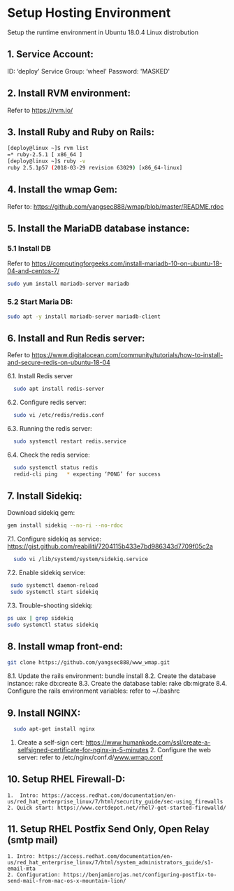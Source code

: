 # Setup Hosting Environment
Setup the runtime environment in Ubuntu 18.0.4 Linux distrobution

## 1. Service Account:
ID: ‘deploy' Service Group: ‘wheel' Password: 'MASKED'

## 2. Install RVM environment:
Refer to https://rvm.io/

## 3. Install Ruby and Ruby on Rails:
```sh
[deploy@linux ~]$ rvm list
=* ruby-2.5.1 [ x86_64 ]
[deploy@linux ~]$ ruby -v
ruby 2.5.1p57 (2018-03-29 revision 63029) [x86_64-linux]
```

## 4.  Install the wmap Gem:
Refer to: https://github.com/yangsec888/wmap/blob/master/README.rdoc  

## 5.  Install the MariaDB database instance:
### 5.1 Install DB
Refer to https://computingforgeeks.com/install-mariadb-10-on-ubuntu-18-04-and-centos-7/
```sh
sudo yum install mariadb-server mariadb
```
### 5.2 Start Maria DB:
```sh
sudo apt -y install mariadb-server mariadb-client
```

## 6. Install and Run Redis server:
Refer to https://www.digitalocean.com/community/tutorials/how-to-install-and-secure-redis-on-ubuntu-18-04

6.1. Install Redis server
  ```sh
    sudo apt install redis-server
  ```
  
6.2. Configure redis server: 
  ```sh
    sudo vi /etc/redis/redis.conf
  ```
  
6.3. Running the redis server: 
  ```sh
    sudo systemctl restart redis.service
  ```
    
6.4. Check the redis service:
  ```sh
    sudo systemctl status redis
    redid-cli ping   * expecting ‘PONG’ for success
  ```

## 7. Install Sidekiq:
  Download sidekiq gem:
  ```sh
  gem install sidekiq --no-ri --no-rdoc
  ```

7.1. Configure sidekiq as service: https://gist.github.com/reabiliti/7204115b433e7bd986343d7709f05c2a
  ```sh
    sudo vi /lib/systemd/system/sidekiq.service
  ```

7.2. Enable sidekiq service:
  ```sh
   sudo systemctl daemon-reload
   sudo systemctl start sidekiq
  ```

7.3. Trouble-shooting sidekiq: 
  ```sh
  ps uax | grep sidekiq
  sudo systemctl status sidekiq
  ```
       
## 8. Install wmap front-end:
```sh
git clone https://github.com/yangsec888/www_wmap.git
```

8.1. Update the rails environment: bundle install
8.2. Create the database instance: rake db:create
8.3. Create the database table: rake db:migrate
8.4. Configure the rails environment variables: refer to ~/.bashrc


## 9. Install NGINX:
```sh
  sudo apt-get install nginx
```
1. Create a self-sign cert: https://www.humankode.com/ssl/create-a-selfsigned-certificate-for-nginx-in-5-minutes
    2. Configure the web server: refer to /etc/nginx/conf.d/www.wmap.conf

## 10. Setup RHEL Firewall-D:
    1.  Intro: https://access.redhat.com/documentation/en-us/red_hat_enterprise_linux/7/html/security_guide/sec-using_firewalls
    2. Quick start: https://www.certdepot.net/rhel7-get-started-firewalld/

## 11. Setup RHEL Postfix Send Only, Open Relay (smtp mail)
    1. Intro: https://access.redhat.com/documentation/en-us/red_hat_enterprise_linux/7/html/system_administrators_guide/s1-email-mta
    2. Configuration: https://benjaminrojas.net/configuring-postfix-to-send-mail-from-mac-os-x-mountain-lion/
